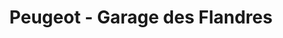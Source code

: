 ---
title: "Peugeot - Garage des Flandres"
url: /orchies/peugeot-garage-des-flandres/
shop: Autohaus
---